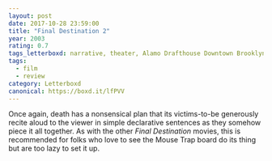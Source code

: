```yaml
---
layout: post 
date: 2017-10-28 23:59:00
title: "Final Destination 2"
year: 2003
rating: 0.7
tags_letterboxd: narrative, theater, Alamo Drafthouse Downtown Brooklyn, Dismember the Alamo, NYC, Robtober
tags:
  - film
  - review
category: Letterboxd
canonical: https://boxd.it/lfPVV
---
```


Once again, death has a nonsensical plan that its victims-to-be generously recite aloud to the viewer in simple declarative sentences as they somehow piece it all together. As with the other <cite>Final Destination</cite> movies, this is recommended for folks who love to see the Mouse Trap board do its thing but are too lazy to set it up.
